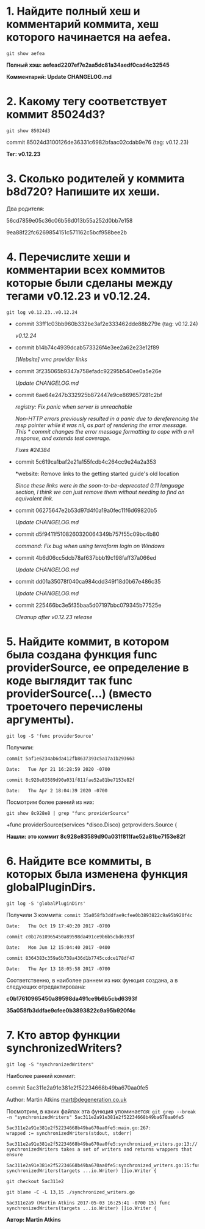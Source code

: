 # 1. Найдите полный хеш и комментарий коммита, хеш которого начинается на aefea.
`git show aefea`

**Полный хэш: aefead2207ef7e2aa5dc81a34aedf0cad4c32545**

**Комментарий:     Update CHANGELOG.md**

# 2. Какому тегу соответствует коммит 85024d3?
`git show 85024d3`

commit 85024d3100126de36331c6982bfaac02cdab9e76 (tag: v0.12.23)

**Тег: v0.12.23**

# 3. Сколько родителей у коммита b8d720? Напишите их хеши.
Два родителя: 

56cd7859e05c36c06b56d013b55a252d0bb7e158

9ea88f22fc6269854151c571162c5bcf958bee2b


# 4. Перечислите хеши и комментарии всех коммитов которые были сделаны между тегами v0.12.23 и v0.12.24.
`git log v0.12.23..v0.12.24`


* commit 33ff1c03bb960b332be3af2e333462dde88b279e (tag: v0.12.24)
    
	*v0.12.24*

* commit b14b74c4939dcab573326f4e3ee2a62e23e12f89
    
	*[Website] vmc provider links*

* commit 3f235065b9347a758efadc92295b540ee0a5e26e

    *Update CHANGELOG.md*

* commit 6ae64e247b332925b872447e9ce869657281c2bf

    *registry: Fix panic when server is unreachable*

    *Non-HTTP errors previously resulted in a panic due to dereferencing the
    resp pointer while it was nil, as part of rendering the error message.
    This * commit changes the error message formatting to cope with a nil
    response, and extends test coverage.*

   *Fixes #24384*

* commit 5c619ca1baf2e21a155fcdb4c264cc9e24a2a353

    *website: Remove links to the getting started guide's old location

    *Since these links were in the soon-to-be-deprecated 0.11 language section, I
    think we can just remove them without needing to find an equivalent link.*

* commit 06275647e2b53d97d4f0a19a0fec11f6d69820b5

    *Update CHANGELOG.md*

* commit d5f9411f5108260320064349b757f55c09bc4b80

    *command: Fix bug when using terraform login on Windows*

* commit 4b6d06cc5dcb78af637bbb19c198faff37a066ed

    *Update CHANGELOG.md*

* commit dd01a35078f040ca984cdd349f18d0b67e486c35

    *Update CHANGELOG.md*

* commit 225466bc3e5f35baa5d07197bbc079345b77525e

    *Cleanup after v0.12.23 release*


# 5. Найдите коммит, в котором была создана функция func providerSource, ее определение в коде выглядит так func providerSource(...) (вместо троеточего перечислены аргументы).
`git log -S 'func providerSource'`

Получили:

`commit 5af1e6234ab6da412fb8637393c5a17a1b293663`

`Date:   Tue Apr 21 16:28:59 2020 -0700`



`commit 8c928e83589d90a031f811fae52a81be7153e82f`

`Date:   Thu Apr 2 18:04:39 2020 -0700`

Посмотрим более ранний из них:

`git show 8c928e8 | grep "func providerSource"`

+func providerSource(services *disco.Disco) getproviders.Source {

**Нашли: это коммит 8c928e83589d90a031f811fae52a81be7153e82f**

# 6. Найдите все коммиты, в которых была изменена функция globalPluginDirs.

`git log -S 'globalPluginDirs'`


Получили 3 коммита:
`commit 35a058fb3ddfae9cfee0b3893822c9a95b920f4c`

`Date:   Thu Oct 19 17:40:20 2017 -0700`


`commit c0b17610965450a89598da491ce9b6b5cbd6393f`

`Date:   Mon Jun 12 15:04:40 2017 -0400`

  
`commit 8364383c359a6b738a436d1b7745ccdce178df47`

`Date:   Thu Apr 13 18:05:58 2017 -0700`


Соответственно, в наиболее раннем из них функция создана, а в следующих отредактирована:

**c0b17610965450a89598da491ce9b6b5cbd6393f**

**35a058fb3ddfae9cfee0b3893822c9a95b920f4c**

# 7. Кто автор функции synchronizedWriters?

`git log -S "synchronizedWriters"`

Наиболее ранний коммит:

commit 5ac311e2a91e381e2f52234668b49ba670aa0fe5

Author: Martin Atkins <mart@degeneration.co.uk>

Посмотрим, в каких файлах эта функция упоминается:
`git grep --break -n "synchronizedWriters" 5ac311e2a91e381e2f52234668b49ba670aa0fe5`

	5ac311e2a91e381e2f52234668b49ba670aa0fe5:main.go:267:           wrapped := synchronizedWriters(stdout, stderr)

	5ac311e2a91e381e2f52234668b49ba670aa0fe5:synchronized_writers.go:13:// synchronizedWriters takes a set of writers and returns wrappers that ensure

	5ac311e2a91e381e2f52234668b49ba670aa0fe5:synchronized_writers.go:15:func synchronizedWriters(targets ...io.Writer) []io.Writer {

`git checkout 5ac311e2`

`git blame -C -L 13,15 ./synchronized_writers.go`

	5ac311e2a9 (Martin Atkins 2017-05-03 16:25:41 -0700 15) func synchronizedWriters(targets ...io.Writer) []io.Writer {

**Автор: Martin Atkins**


